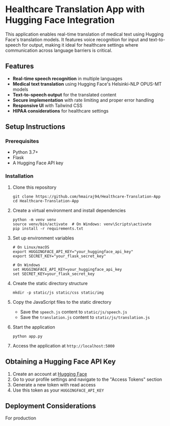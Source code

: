 # Healthcare Translation App with Hugging Face Integration

This application enables real-time translation of medical text using Hugging Face's translation models. It features voice recognition for input and text-to-speech for output, making it ideal for healthcare settings where communication across language barriers is critical.

## Features

- **Real-time speech recognition** in multiple languages
- **Medical text translation** using Hugging Face's Helsinki-NLP OPUS-MT models
- **Text-to-speech output** for the translated content
- **Secure implementation** with rate limiting and proper error handling
- **Responsive UI** with Tailwind CSS
- **HIPAA considerations** for healthcare settings

## Setup Instructions

### Prerequisites

- Python 3.7+
- Flask
- A Hugging Face API key

### Installation

1. Clone this repository
   ```
   git clone https://github.com/hmairaj94/Healthcare-Translation-App
   cd Healthcare-Translation-App
   ```

2. Create a virtual environment and install dependencies
   ```
   python -m venv venv
   source venv/bin/activate  # On Windows: venv\Scripts\activate
   pip install -r requirements.txt
   ```

3. Set up environment variables
   ```
   # On Linux/macOS
   export HUGGINGFACE_API_KEY="your_huggingface_api_key"
   export SECRET_KEY="your_flask_secret_key"
   
   # On Windows
   set HUGGINGFACE_API_KEY=your_huggingface_api_key
   set SECRET_KEY=your_flask_secret_key
   ```

4. Create the static directory structure
   ```
   mkdir -p static/js static/css static/img
   ```

5. Copy the JavaScript files to the static directory
   - Save the `speech.js` content to `static/js/speech.js`
   - Save the `translation.js` content to `static/js/translation.js`

6. Start the application
   ```
   python app.py
   ```

7. Access the application at `http://localhost:5000`

## Obtaining a Hugging Face API Key

1. Create an account at [Hugging Face](https://huggingface.co/)
2. Go to your profile settings and navigate to the "Access Tokens" section
3. Generate a new token with read access
4. Use this token as your `HUGGINGFACE_API_KEY`

## Deployment Considerations

For production